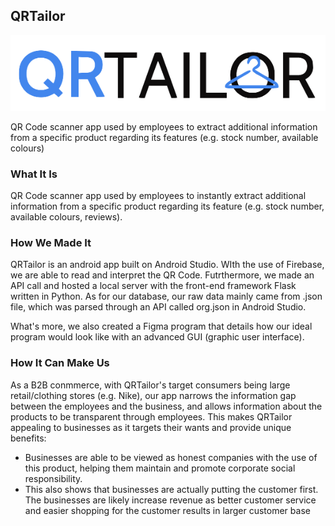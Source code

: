 ##  QRTailor
![Logo](img/QRTailor.png)

QR Code scanner app used by employees to extract additional information from a specific product regarding its features (e.g. stock number, available colours)

### What It Is

  QR Code scanner app used by employees to instantly extract additional information from a specific product regarding its feature (e.g. stock number, available colours, reviews).

### How We Made It

  QRTailor is an android app built on Android Studio. WIth the use of Firebase, we are able to read and interpret the QR Code. Futrthermore, we made an API call and hosted a local server with the front-end framework Flask written in Python. As for our database, our raw data mainly came from .json file, which was parsed through an API called org.json in Android Studio. 

  What's more, we also created a Figma program that details how our ideal program would look like with an advanced GUI (graphic user interface).

### How It Can Make Us

  As a B2B conmmerce, with QRTailor's target consumers being large retail/clothing stores (e.g. Nike), our app narrows the information gap between the employees and the business, and allows information about the products to be transparent through employees. This makes QRTailor appealing to businesses as it targets their wants and provide unique benefits:

* Businesses are able to be viewed as honest companies with the use of this product, helping them maintain and promote corporate social responsibility.
* This also shows that businesses are actually putting the customer first. The businesses are likely increase revenue as better customer service and easier shopping for the customer results in larger customer base
